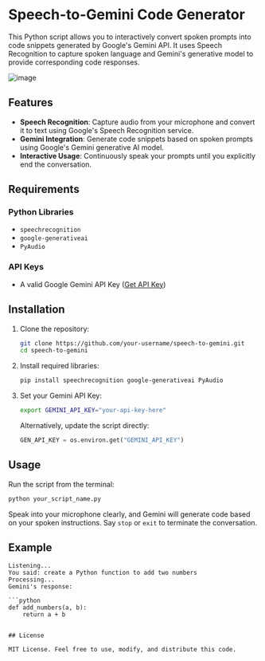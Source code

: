 # Speech-to-Gemini Code Generator

This Python script allows you to interactively convert spoken prompts into code snippets generated by Google's Gemini API. It uses Speech Recognition to capture spoken language and Gemini's generative model to provide corresponding code responses.

![image](https://github.com/user-attachments/assets/362626ac-f819-413b-ab53-7589c6f7df68)


## Features

- **Speech Recognition**: Capture audio from your microphone and convert it to text using Google's Speech Recognition service.
- **Gemini Integration**: Generate code snippets based on spoken prompts using Google's Gemini generative AI model.
- **Interactive Usage**: Continuously speak your prompts until you explicitly end the conversation.

## Requirements

### Python Libraries
- `speechrecognition`
- `google-generativeai`
- `PyAudio`

### API Keys
- A valid Google Gemini API Key ([Get API Key](https://makersuite.google.com/app/apikey))

## Installation

1. Clone the repository:
   ```bash
   git clone https://github.com/your-username/speech-to-gemini.git
   cd speech-to-gemini
   ```

2. Install required libraries:
   ```bash
   pip install speechrecognition google-generativeai PyAudio
   ```

3. Set your Gemini API Key:
   ```bash
   export GEMINI_API_KEY="your-api-key-here"
   ```

   Alternatively, update the script directly:
   ```python
   GEN_API_KEY = os.environ.get("GEMINI_API_KEY")
   ```

## Usage

Run the script from the terminal:

```bash
python your_script_name.py
```

Speak into your microphone clearly, and Gemini will generate code based on your spoken instructions. Say `stop` or `exit` to terminate the conversation.

## Example

```
Listening...
You said: create a Python function to add two numbers
Processing...
Gemini's response:

```python
def add_numbers(a, b):
    return a + b
```
```

## License

MIT License. Feel free to use, modify, and distribute this code.


